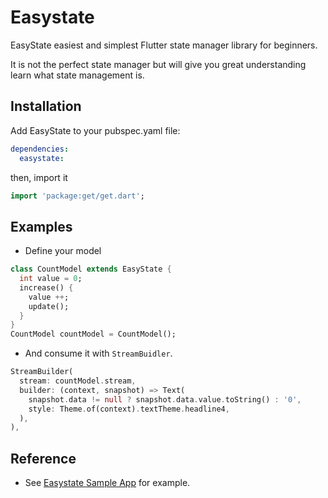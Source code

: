 # Easystate

EasyState easiest and simplest Flutter state manager library for beginners.

It is not the perfect state manager but will give you great understanding learn what state management is.

## Installation

Add EasyState to your pubspec.yaml file:

``` yaml
dependencies:
  easystate:
```

then, import it

``` dart
import 'package:get/get.dart';
```

## Examples

* Define your model

```dart
class CountModel extends EasyState {
  int value = 0;
  increase() {
    value ++;
    update();
  }
}
CountModel countModel = CountModel();
```

* And consume it with `StreamBuidler`.

```dart
StreamBuilder(
  stream: countModel.stream,
  builder: (context, snapshot) => Text(
    snapshot.data != null ? snapshot.data.value.toString() : '0',
    style: Theme.of(context).textTheme.headline4,
  ),
),
```


## Reference

* See [Easystate Sample App](https://github.com/thruthesky/easystate_sample) for example.


